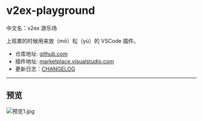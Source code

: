 # v2ex-playground

中文名：v2ex 游乐场

上班累的时候用来放（mō）松（yú）的 VSCode 插件。

- 仓库地址: [github.com](https://github.com/chaselen/v2ex-playground)
- 插件地址: [marketplace.visualstudio.com](https://marketplace.visualstudio.com/items?itemName=chaselen.v2ex-playground)
- 更新日志：[CHANGELOG](https://github.com/chaselen/v2ex-playground/blob/master/CHANGELOG.md)

---

## 预览

![预览1.jpg](https://i.loli.net/2020/09/02/3Axbr8XlzTcRVSG.jpg)
